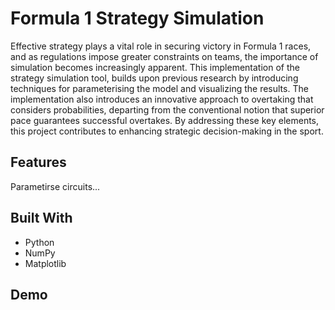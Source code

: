 # Formula 1 Strategy Simulation

Effective strategy plays a vital role in securing victory in Formula 1 races, and as regulations impose greater constraints on teams, the importance of simulation becomes increasingly apparent. This implementation of the strategy simulation tool, builds upon previous research by introducing techniques for parameterising the model and visualizing the results. The implementation also introduces an innovative approach to overtaking that considers probabilities, departing from the conventional notion that superior pace guarantees successful overtakes. By addressing these key elements, this project contributes to enhancing strategic decision-making in the sport.

## Features
Parametirse circuits...

## Built With
 - Python
 - NumPy
 - Matplotlib

## Demo
